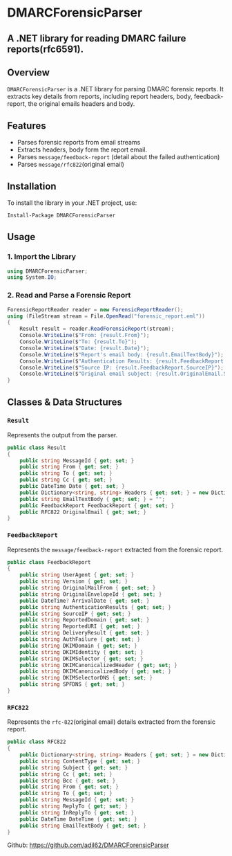 # DMARCForensicParser
## A .NET library for reading DMARC failure reports(rfc6591).

## Overview
`DMARCForensicParser` is a .NET library for parsing DMARC forensic reports. It extracts key details from reports, including report headers, body, feedback-report, the original emails headers and body.

## Features
- Parses forensic reports from email streams
- Extracts headers, body form the report email.
- Parses `message/feedback-report` (detail about the failed authentication)
- Parses `message/rfc822`(original email)

## Installation

To install the library in your .NET project, use:
```sh
Install-Package DMARCForensicParser
```

## Usage

### 1. Import the Library
```csharp
using DMARCForensicParser;
using System.IO;
```

### 2. Read and Parse a Forensic Report
```csharp
ForensicReportReader reader = new ForensicReportReader();
using (FileStream stream = File.OpenRead("forensic_report.eml"))
{
    Result result = reader.ReadForensicReport(stream);
    Console.WriteLine($"From: {result.From}");
    Console.WriteLine($"To: {result.To}");
    Console.WriteLine($"Date: {result.Date}");
    Console.WriteLine($"Report's email body: {result.EmailTextBody}");
    Console.WriteLine($"Authentication Results: {result.FeedbackReport.AuthenticationResults}");
    Console.WriteLine($"Source IP: {result.FeedbackReport.SourceIP}");
    Console.WriteLine($"Original email subject: {result.OriginalEmail.Subject}");
}
```

## Classes & Data Structures

### `Result`
Represents the output from the parser.
```csharp
public class Result 
{
    public string MessageId { get; set; }
    public string From { get; set; }
    public string To { get; set; }
    public string Cc { get; set; }
    public DateTime Date { get; set; }
    public Dictionary<string, string> Headers { get; set; } = new Dictionary<string, string>();
    public string EmailTextBody { get; set; } = "";
    public FeedbackReport FeedbackReport { get; set; }
    public RFC822 OriginalEmail { get; set; }
}
```

### `FeedbackReport`
Represents the `message/feedback-report` extracted from the forensic report.
```csharp
public class FeedbackReport
{
    public string UserAgent { get; set; }
    public string Version { get; set; }
    public string OriginalMailFrom { get; set; }
    public string OriginalEnvelopeId { get; set; }
    public DateTime? ArrivalDate { get; set; }
    public string AuthenticationResults { get; set; }
    public string SourceIP { get; set; }
    public string ReportedDomain { get; set; }
    public string ReportedURI { get; set; }
    public string DeliveryResult { get; set; }
    public string AuthFailure { get; set; }
    public string DKIMDomain { get; set; }
    public string DKIMIdentity { get; set; }
    public string DKIMSelector { get; set; }
    public string DKIMCanonicalizedHeader { get; set; }
    public string DKIMCanonicalizedBody { get; set; }
    public string DKIMSelectorDNS { get; set; }
    public string SPFDNS { get; set; }
}
```

### `RFC822`
Represents the `rfc-822`(original email) details extracted from the forensic report.
```csharp
public class RFC822 
{
    public Dictionary<string, string> Headers { get; set; } = new Dictionary<string, string>();
    public string ContentType { get; set; }
    public string Subject { get; set; }
    public string Cc { get; set; }
    public string Bcc { get; set; }
    public string From { get; set; }
    public string To { get; set; }
    public string MessageId { get; set; }
    public string ReplyTo { get; set; }
    public string InReplyTo { get; set; }
    public DateTime DateTime { get; set; }
    public string EmailTextBody { get; set; }
}
```

Github: https://github.com/adil62/DMARCForensicParser
